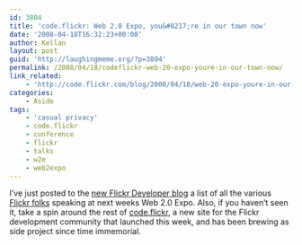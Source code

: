 ```yaml
---
id: 3804
title: 'code.flickr: Web 2.0 Expo, you&#8217;re in our town now'
date: '2008-04-18T16:32:23+00:00'
author: Kellan
layout: post
guid: 'http://laughingmeme.org/?p=3804'
permalink: /2008/04/18/codeflickr-web-20-expo-youre-in-our-town-now/
link_related:
    - 'http://code.flickr.com/blog/2008/04/18/web-20-expo-youre-in-our-town-now/'
categories:
    - Aside
tags:
    - 'casual privacy'
    - code.flickr
    - conference
    - flickr
    - talks
    - w2e
    - web2expo
---
```


I’ve just posted to the [new Flickr Developer blog](http://code.flickr.com/blog/) a list of all the various [Flickr folks](http://code.flickr.com/blog/2008/04/18/web-20-expo-youre-in-our-town-now/) speaking at next weeks Web 2.0 Expo. Also, if you haven’t seen it, take a spin around the rest of [code.flickr](http://code.flickr.com), a new site for the Flickr development community that launched this week, and has been brewing as side project since time immemorial.